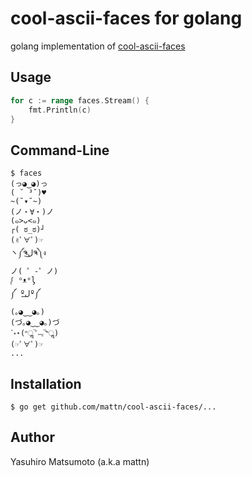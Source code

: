 # cool-ascii-faces for golang

golang implementation of [cool-ascii-faces](https://github.com/maxogden/cool-ascii-faces)

## Usage

```go
for c := range faces.Stream() {
	fmt.Println(c)
}
```

## Command-Line

```
$ faces
(っ◕‿◕)っ
( ˘ ³˘)♥
~(˘▾˘~)
(ノ・∀・)ノ
(๑>ᴗ<๑)
┌( ಠ_ಠ)┘
(✌ﾟ∀ﾟ)☞
ヽ༼ຈل͜ຈ༽ง
ノ( ゜-゜ノ)
ᶘ ᵒᴥᵒᶅ
༼ ºل͟º༼
(｡◕‿‿◕｡)
(づ｡◕‿‿◕｡)づ
ॱ॰⋆(˶ॢ‾᷄﹃‾᷅˵ॢ)
(☞ﾟ∀ﾟ)☞
...
```

## Installation

```
$ go get github.com/mattn/cool-ascii-faces/...
```

## Author

Yasuhiro Matsumoto (a.k.a mattn)
